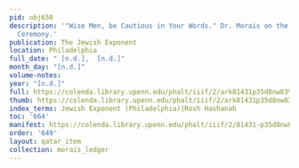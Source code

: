 ```yaml
---
pid: obj650
description: '"Wise Men, be Cautious in Your Words." Dr. Morais on the Bar Mitzvah
  Ceremony.'
publication: The Jewish Exponent
location: Philadelphia
full_date: " [n.d.],  [n.d.]"
month_day: "[n.d.]"
volume-notes:
year: "[n.d.]"
full: https://colenda.library.upenn.edu/phalt/iiif/2/ark81431p35d8nw83%2FSHA256E-s7151493--9dc209f10ce7993ef8f8394da50432aa7f4111f6fe200b13c01292e6089be09d.jpeg/full/3500,/0/default.jpg
thumb: https://colenda.library.upenn.edu/phalt/iiif/2/ark81431p35d8nw83%2FSHA256E-s7151493--9dc209f10ce7993ef8f8394da50432aa7f4111f6fe200b13c01292e6089be09d.jpeg/full/!200,200/0/default.jpg
index_terms: Jewish Exponent (Philadelphia)|Rosh Hashanah
toc: '664'
manifest: https://colenda.library.upenn.edu/phalt/iiif/2/81431-p35d8nw83/manifest
order: '649'
layout: qatar_item
collection: morais_ledger
---
```

